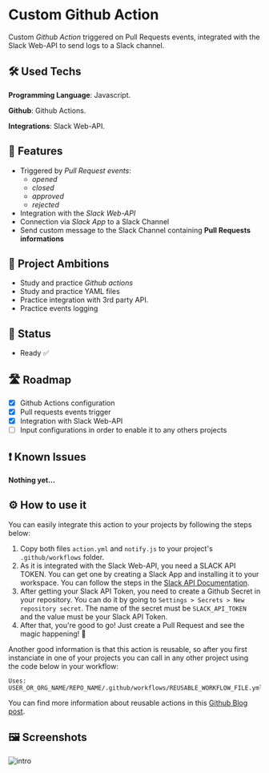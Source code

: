 
# Custom Github Action

Custom *Github Action* triggered on Pull Requests events, integrated with the Slack Web-API to send logs to a Slack channel.

## 🛠️ Used Techs

**Programming Language**: Javascript.

**Github**: Github Actions.

**Integrations**: Slack Web-API.





## 🤖 Features

- Triggered by *Pull Request events*:
    - *opened*
    - *closed*
    - *approved*
    - *rejected*
- Integration with the *Slack Web-API*
- Connection via *Slack App* to a Slack Channel
- Send custom message to the Slack Channel containing **Pull Requests informations**





## 📕 Project Ambitions

- Study and practice *Github actions*
- Study and practice YAML files
- Practice integration with 3rd party API.
- Practice events logging



## 🚨 Status
- Ready ✅
## 🛣️ Roadmap
- [x]  Github Actions configuration
- [x]  Pull requests events trigger  
- [x]  Integration with Slack Web-API
- [ ]  Input configurations in order to enable it to any others projects

## ❗ Known Issues
**Nothing yet...**


## ⚙️ How to use it
You can easily integrate this action to your projects by following the steps below:
1. Copy both files `action.yml` and `notify.js` to your project's `.github/workflows` folder.
2. As it is integrated with the Slack Web-API, you need a SLACK API TOKEN. You can get one by creating a Slack App and installing it to your workspace. You can follow the steps in the [Slack API Documentation](https://api.slack.com/start/quickstart#creating).
3. After getting your Slack API Token, you need to create a Github Secret in your repository. You can do it by going to `Settings > Secrets > New repository secret`. The name of the secret must be `SLACK_API_TOKEN` and the value must be your Slack API Token.
4. After that, you're good to go! Just create a Pull Request and see the magic happening! 🎉

Another good information is that this action is reusable, so after you first instanciate in one of your projects you can call in any other project using the code below in your workflow:
```
Uses:
USER_OR_ORG_NAME/REPO_NAME/.github/workflows/REUSABLE_WORKFLOW_FILE.yml@TAG_OR_BRANCH
```
You can find more information about reusable actions in this [Github Blog post](https://github.blog/2022-02-10-using-reusable-workflows-github-actions/).


## 🖼️ Screenshots
![intro](https://cdn.discordapp.com/attachments/1154186775581966437/1164417616396427324/image.png?ex=65432369&is=6530ae69&hm=ff4d73bcc05ce43178d93bf27faa80e6ee38be5ed17f161b5c4b8cec2378204e&)

